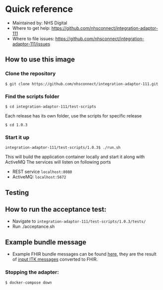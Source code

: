 # Quick reference
- Maintained by: NHS Digital
- Where to get help: https://github.com/nhsconnect/integration-adaptor-111
- Where to file issues: https://github.com/nhsconnect/integration-adaptor-111/issues
  
## How to use this image

### Clone the repository

`$ git clone https://github.com/nhsconnect/integration-adaptor-111.git`

### Find the scripts folder

`$ cd integration-adaptor-111/test-scripts`

Each release has its own folder, use the scripts for specific release

`$ cd 1.0.3`

### Start it up

`integration-adaptor-111/test-scripts/1.0.3$ ./run.sh`

This will build the application container locally and start it along with ActiveMQ
The services will listen on following ports

* REST service `localhost:8080`
* ActiveMQ: `localhost:5672`

## Testing

## How to run the acceptance test:
* Navigate to `integration-adaptor-111/test-scripts/1.0.3/tests/`
* Run ./acceptance.sh

## Example bundle message 
* Example FHIR bundle messages can be found [here](../doc/json), they are the result of [input ITK messages](../doc/xml) converted to FHIR. 

### Stopping the adapter:

`$ docker-compose down`